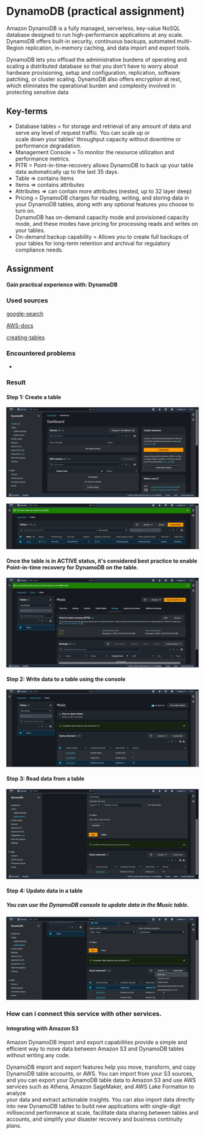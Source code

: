 # DynamoDB (practical assignment)  
Amazon DynamoDB is a fully managed, serverless, key-value NoSQL database designed to run high-performance applications at any scale.   
DynamoDB offers built-in security, continuous backups, automated multi-Region replication, in-memory caching, and data import and export tools.  

DynamoDB lets you offload the administrative burdens of operating and scaling a distributed database so that you don't have to worry about   
hardware provisioning, setup and configuration, replication, software patching, or cluster scaling. DynamoDB also offers encryption at rest,   
which eliminates the operational burden and complexity involved in protecting sensitive data  

## Key-terms  
* Database tables = for storage and retrieval of any amount of data and serve any level of request traffic. You can scale up or    
scale down your tables' throughput capacity without downtime or performance degradation.   
* Management Console = To monitor the resource utilization and performance metrics.  
* PITR = Point-in-time-recovery allows DynamoDB to back up your table data automatically up to the last 35 days.  
* Table => contains items  
* Items => contains attributes  
* Attributes => can contain more attributes (nested, up to 32 layer deep)
* Pricing = DynamoDB charges for reading, writing, and storing data in your DynamoDB tables, along with any optional features you choose to turn on.   
DynamoDB has on-demand capacity mode and provisioned capacity mode, and these modes have pricing for processing reads and writes on your tables.  
* On-demand backup capability = Allows you to create full backups of your tables for long-term retention and archival for regulatory compliance needs.  


## Assignment  
#### Gain practical experience with: DynamoDB  

### Used sources  
[google-search](https://www.google.com/search?client=firefox-b-d&q=what+is+aws+dynamodb)  

[AWS-docs](https://docs.aws.amazon.com/amazondynamodb/latest/developerguide/Introduction.html)  

[creating-tables](https://docs.aws.amazon.com/amazondynamodb/latest/developerguide/SampleData.html)  

### Encountered problems  
-  

### Result  
#### Step 1: Create a table  
![dynamo-db](../00_includes/AWS-03/AWS-6.0-dynamodb.png)  

![creating-table](../00_includes/AWS-03/AWS-6.1-create-table.png)  

#### Once the table is in ACTIVE status, it's considered best practice to enable Point-in-time recovery for DynamoDB on the table.  
![PITR](../00_includes/AWS-03/AWS-6.2-pitr.png)  

#### Step 2: Write data to a table using the console   
![write-data](../00_includes/AWS-03/AWS-6.3-write-data.png)  

#### Step 3: Read data from a table  
![read-data](../00_includes/AWS-03/AWS-6.4-read-data.png)  

#### Step 4: Update data in a table  
##### You can use the DynamoDB console to update data in the Music table.  
![update-data](../00_includes/AWS-03/AWS-6.5-update-item.png)  

### How can i connect this service with other services.  

#### Integrating with Amazon S3  
Amazon DynamoDB import and export capabilities provide a simple and efficient way to move data between Amazon S3 and DynamoDB tables without writing any code.  

DynamoDB import and export features help you move, transform, and copy DynamoDB table accounts, or AWS. You can import from your S3 sources,   
and you can export your DynamoDB table data to Amazon S3 and use AWS services such as Athena, Amazon SageMaker, and AWS Lake Formation to analyze   
your data and extract actionable insights. You can also import data directly into new DynamoDB tables to build new applications with single-digit   
millisecond performance at scale, facilitate data sharing between tables and accounts, and simplify your disaster recovery and business continuity plans.  
